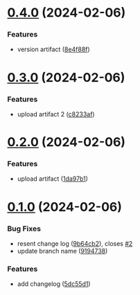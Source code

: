 # [0.4.0](https://github.com/juliabeam/greetings-ci/compare/v0.3.0...v0.4.0) (2024-02-06)


### Features

* version artifact ([8e4f88f](https://github.com/juliabeam/greetings-ci/commit/8e4f88f9f41eb517cbebc6e7bf3244376e07ec19))



# [0.3.0](https://github.com/juliabeam/greetings-ci/compare/v0.2.0...v0.3.0) (2024-02-06)


### Features

* upload artifact 2 ([c8233af](https://github.com/juliabeam/greetings-ci/commit/c8233afbcea242690c185c5d66e53bee85a3ef9c))



# [0.2.0](https://github.com/juliabeam/greetings-ci/compare/v0.1.0...v0.2.0) (2024-02-06)


### Features

* upload artifact ([1da97b1](https://github.com/juliabeam/greetings-ci/commit/1da97b10c4e5f1b2adc2af0867aa9c03c867a87b))



# [0.1.0](https://github.com/juliabeam/greetings-ci/compare/5dc55d11a1559c7882553bba00bc350b535cb999...v0.1.0) (2024-02-06)


### Bug Fixes

* resent change log ([9b64cb2](https://github.com/juliabeam/greetings-ci/commit/9b64cb2198a552650ef43abfa8812f1210f9702f)), closes [#2](https://github.com/juliabeam/greetings-ci/issues/2)
* update branch name ([9194738](https://github.com/juliabeam/greetings-ci/commit/91947383ae467d04cbcab19a49ed166897ec5762))


### Features

* add changelog ([5dc55d1](https://github.com/juliabeam/greetings-ci/commit/5dc55d11a1559c7882553bba00bc350b535cb999))



